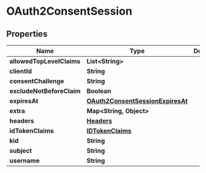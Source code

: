 

# OAuth2ConsentSession


## Properties

Name | Type | Description | Notes
------------ | ------------- | ------------- | -------------
**allowedTopLevelClaims** | **List&lt;String&gt;** |  |  [optional]
**clientId** | **String** |  |  [optional]
**consentChallenge** | **String** |  |  [optional]
**excludeNotBeforeClaim** | **Boolean** |  |  [optional]
**expiresAt** | [**OAuth2ConsentSessionExpiresAt**](OAuth2ConsentSessionExpiresAt.md) |  |  [optional]
**extra** | **Map&lt;String, Object&gt;** |  |  [optional]
**headers** | [**Headers**](Headers.md) |  |  [optional]
**idTokenClaims** | [**IDTokenClaims**](IDTokenClaims.md) |  |  [optional]
**kid** | **String** |  |  [optional]
**subject** | **String** |  |  [optional]
**username** | **String** |  |  [optional]



